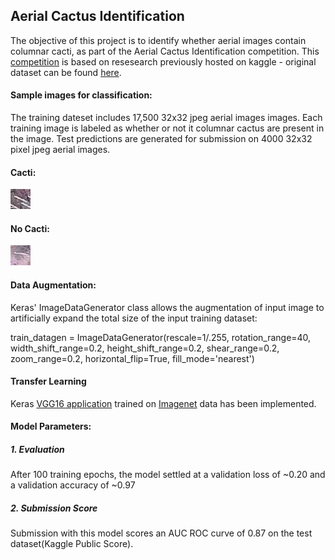 <h2>Aerial Cactus Identification</h2>

The objective of this project is to identify whether aerial images contain columnar cacti, as part of the Aerial Cactus Identification competition. This [competition](https://www.kaggle.com/c/aerial-cactus-identification) is based on resesearch previously hosted on kaggle - original dataset can be found [here](https://www.kaggle.com/c/aerial-cactus-identification/data).

<h4>Sample images for classification:</h4>

The training dateset includes 17,500 32x32 jpeg aerial images images. Each training image is labeled as whether or not it columnar cactus are present in the image. Test predictions are generated for submission on 4000 32x32 pixel jpeg aerial images.

<h4>Cacti:</h4>

![Cacti:](https://github.com/Deepthi-cloud/Machine-Learning-Capstone-Project-/blob/master/Images/000c8a36845c0208e833c79c1bffedd1.jpg)

<h4>No Cacti:</h4>

![No Cacti:](https://github.com/Deepthi-cloud/Machine-Learning-Capstone-Project-/blob/master/Images/00ba3da3fe6d600703e28dece68fbb12.jpg)


<h4>Data Augmentation:</h4>

Keras' ImageDataGenerator class allows the augmentation of input image to artificially expand the total size of the input training dataset:

train_datagen = ImageDataGenerator(rescale=1/.255,
        rotation_range=40,
        width_shift_range=0.2,
        height_shift_range=0.2,
        shear_range=0.2,
        zoom_range=0.2,
        horizontal_flip=True,
        fill_mode='nearest')
        
<h4>Transfer Learning</h4> 

Keras [VGG16 application](https://keras.io/applications/#vgg16) trained on [Imagenet](http://image-net.org/explore) data has been implemented. 

<h4>Model Parameters:</h4>

<h5>1. Evaluation</h5>
After 100 training epochs, the model settled at a validation loss of ~0.20 and a validation accuracy of ~0.97

<h5>2. Submission Score</h5>
Submission with this model scores an AUC ROC curve of 0.87 on the test dataset(Kaggle Public Score).
